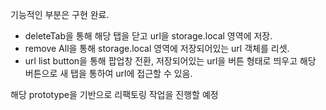 기능적인 부분은 구현 완료.

- deleteTab을 통해 해당 탭을 닫고 url을 storage.local 영역에 저장.
- remove All을 통해 storage.local 영역에 저장되어있는 url 객체를 리셋.
- url list button을 통해 팝업창 전환, 저장되어있는 url을 버튼 형태로 띄우고 해당 버튼으로 새 탭을 통하여 url에 접근할 수 있음.

해당 prototype을 기반으로 리팩토링 작업을 진행할 예정